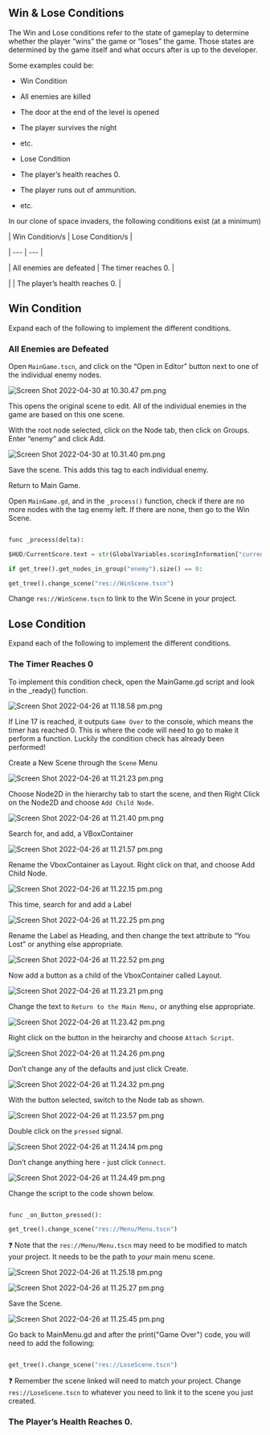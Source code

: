 ## Win & Lose Conditions

  

The Win and Lose conditions refer to the state of gameplay to determine whether the player “wins” the game or “loses” the game. Those states are determined by the game itself and what occurs after is up to the developer.

  

Some examples could be:

  

- Win Condition

- All enemies are killed

- The door at the end of the level is opened

- The player survives the night

- etc.

- Lose Condition

- The player’s health reaches 0.

- The player runs out of ammunition.

- etc.

  

In our clone of space invaders, the following conditions exist (at a minimum)

  

| Win Condition/s | Lose Condition/s |

| --- | --- |

| All enemies are defeated | The timer reaches 0. |

| | The player’s health reaches 0. |

  

## Win Condition

  

Expand each of the following to implement the different conditions.

  

### All Enemies are Defeated

  

Open `MainGame.tscn`, and click on the “Open in Editor” button next to one of the individual enemy nodes.

  

![Screen Shot 2022-04-30 at 10.30.47 pm.png](Screen_Shot_2022-04-30_at_10.30.47_pm.png)

  

This opens the original scene to edit. All of the individual enemies in the game are based on this one scene.

  

With the root node selected, click on the Node tab, then click on Groups. Enter “enemy” and click Add.

  

![Screen Shot 2022-04-30 at 10.31.40 pm.png](Screen_Shot_2022-04-30_at_10.31.40_pm.png)

  

Save the scene. This adds this tag to each individual enemy.

  

Return to Main Game.

  

Open `MainGame.gd`, and in the `_process()` function, check if there are no more nodes with the tag enemy left. If there are none, then go to the Win Scene.

  

```python

func _process(delta):

$HUD/CurrentScore.text = str(GlobalVariables.scoringInformation["currentScore"])

if get_tree().get_nodes_in_group("enemy").size() == 0:

get_tree().change_scene("res://WinScene.tscn")

```

  

Change `res://WinScene.tscn` to link to the Win Scene in your project.

  

## Lose Condition

  

Expand each of the following to implement the different conditions.

  

### The Timer Reaches 0

  

To implement this condition check, open the MainGame.gd script and look in the _ready() function.

  

![Screen Shot 2022-04-26 at 11.18.58 pm.png](Screen_Shot_2022-04-26_at_11.18.58_pm.png)

  

If Line 17 is reached, it outputs `Game Over` to the console, which means the timer has reached 0. This is where the code will need to go to make it perform a function. Luckily the condition check has already been performed!

  

Create a New Scene through the `Scene` Menu

  

![Screen Shot 2022-04-26 at 11.21.23 pm.png](Screen_Shot_2022-04-26_at_11.21.23_pm.png)

  

Choose Node2D in the hierarchy tab to start the scene, and then Right Click on the Node2D and choose `Add Child Node`.

  

![Screen Shot 2022-04-26 at 11.21.40 pm.png](Screen_Shot_2022-04-26_at_11.21.40_pm.png)

  

Search for, and add, a VBoxContainer

  

![Screen Shot 2022-04-26 at 11.21.57 pm.png](Screen_Shot_2022-04-26_at_11.21.57_pm.png)

  

Rename the VboxContainer as Layout. Right click on that, and choose Add Child Node.

  

![Screen Shot 2022-04-26 at 11.22.15 pm.png](Screen_Shot_2022-04-26_at_11.22.15_pm.png)

  

This time, search for and add a Label

  

![Screen Shot 2022-04-26 at 11.22.25 pm.png](Screen_Shot_2022-04-26_at_11.22.25_pm.png)

  

Rename the Label as Heading, and then change the text attribute to “You Lost” or anything else appropriate.

  

![Screen Shot 2022-04-26 at 11.22.52 pm.png](Screen_Shot_2022-04-26_at_11.22.52_pm.png)

  

Now add a button as a child of the VboxContainer called Layout.

  

![Screen Shot 2022-04-26 at 11.23.21 pm.png](Screen_Shot_2022-04-26_at_11.23.21_pm.png)

  

Change the text to `Return to the Main Menu,` or anything else appropriate.

  

![Screen Shot 2022-04-26 at 11.23.42 pm.png](Screen_Shot_2022-04-26_at_11.23.42_pm.png)

  

Right click on the button in the heirarchy and choose `Attach Script`.

  

![Screen Shot 2022-04-26 at 11.24.26 pm.png](Screen_Shot_2022-04-26_at_11.24.26_pm.png)

  

Don’t change any of the defaults and just click Create.

  

![Screen Shot 2022-04-26 at 11.24.32 pm.png](Screen_Shot_2022-04-26_at_11.24.32_pm.png)

  

With the button selected, switch to the Node tab as shown.

  

![Screen Shot 2022-04-26 at 11.23.57 pm.png](Screen_Shot_2022-04-26_at_11.23.57_pm.png)

  

Double click on the `pressed` signal.

  

![Screen Shot 2022-04-26 at 11.24.14 pm.png](Screen_Shot_2022-04-26_at_11.24.14_pm.png)

  

Don’t change anything here - just click `Connect`.

  

![Screen Shot 2022-04-26 at 11.24.49 pm.png](Screen_Shot_2022-04-26_at_11.24.49_pm.png)

  

Change the script to the code shown below.

  

```python

func _on_Button_pressed():

get_tree().change_scene("res://Menu/Menu.tscn")

```

  

<aside>

❓ Note that the `res://Menu/Menu.tscn` may need to be modified to match your project. It needs to be the path to *your* main menu scene.

  

</aside>

  

![Screen Shot 2022-04-26 at 11.25.18 pm.png](Screen_Shot_2022-04-26_at_11.25.18_pm.png)

  

![Screen Shot 2022-04-26 at 11.25.27 pm.png](Screen_Shot_2022-04-26_at_11.25.27_pm.png)

  

Save the Scene.

  

![Screen Shot 2022-04-26 at 11.25.45 pm.png](Screen_Shot_2022-04-26_at_11.25.45_pm.png)

  

Go back to MainMenu.gd and after the print("Game Over") code, you will need to add the following:

  

```python

get_tree().change_scene("res://LoseScene.tscn")

```

  

<aside>

❓ Remember the scene linked will need to match *your* project. Change `res://LoseScene.tscn` to whatever you need to link it to the scene you just created.

  

</aside>

  

### The Player’s Health Reaches 0.

  